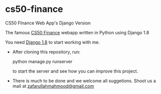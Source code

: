 # cs50-finance
CS50 FInance Web App's Django Version

The famous [CS50 Finance](https://finance.cs50.net/login.php) webapp written in Python using Django 1.8

You need [Django 1.8](https://docs.djangoproject.com/en/1.8/releases/1.8/) to start working with me.

* After cloning this repository, run:

    python manage.py runserver
    
    to start the server and see how you can improve this project.

* There is much to be done and we welcome all suggetions. Shoot us a mail at zafarullahmahmood@gmail.com
